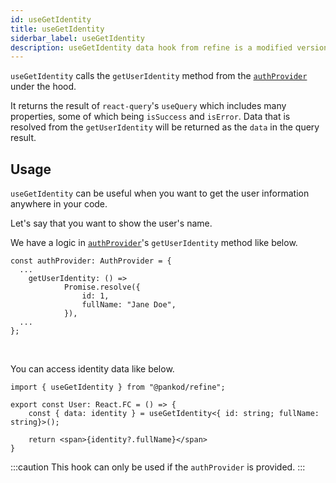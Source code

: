 ```yaml
---
id: useGetIdentity
title: useGetIdentity
siderbar_label: useGetIdentity
description: useGetIdentity data hook from refine is a modified version of react-query's useQuery for retrieving user data
---
```


`useGetIdentity` calls the `getUserIdentity` method from the [`authProvider`](/docs/api-references/providers/auth-provider) under the hood.

It returns the result of `react-query`'s `useQuery`  which includes many properties, some of which being `isSuccess` and `isError`. Data that is resolved from the `getUserIdentity` will be returned as the `data` in the query result.

## Usage

`useGetIdentity` can be useful when you want to get the user information anywhere in your code.

Let's say that you want to show the user's name.

We have a logic in [`authProvider`](/docs/api-references/providers/auth-provider)'s `getUserIdentity` method like below.

```tsx {3-7}
const authProvider: AuthProvider = {
  ...
    getUserIdentity: () =>
            Promise.resolve({
                id: 1,
                fullName: "Jane Doe",
            }),
  ...
};
```
<br/>


You can access identity data like below.

```tsx  {1, 4}
import { useGetIdentity } from "@pankod/refine";

export const User: React.FC = () => {
    const { data: identity } = useGetIdentity<{ id: string; fullName: string}>();

    return <span>{identity?.fullName}</span>
}
```

:::caution
This hook can only be used if the `authProvider` is provided.
:::
